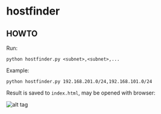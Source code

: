 # hostfinder

## HOWTO

Run:

`python hostfinder.py <subnet>,<subnet>,...`

Example:

`python hostfinder.py 192.168.201.0/24,192.168.101.0/24`

Result is saved to `index.html`, may be opened with browser:

![alt tag](http://i.imgur.com/iLml9WO.png)
